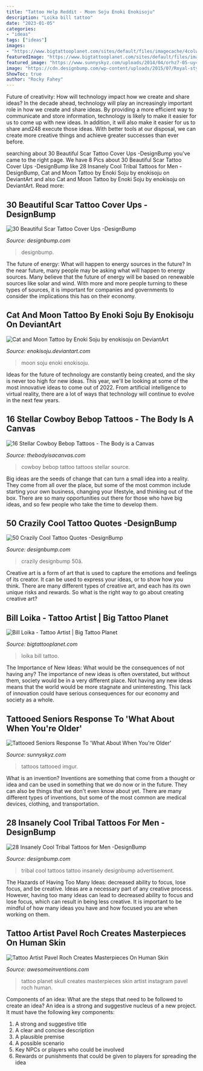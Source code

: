 ```yaml
---
title: "Tattoo Help Reddit - Moon Soju Enoki Enokisoju"
description: "Loika bill tattoo"
date: "2023-01-05"
categories:
- "ideas"
tags: ["ideas"]
images:
- "https://www.bigtattooplanet.com/sites/default/files/imagecache/4colwidth/attached/Bill_Loika.jpg"
featuredImage: "https://www.bigtattooplanet.com/sites/default/files/imagecache/4colwidth/attached/Bill_Loika.jpg"
featured_image: "https://www.sunnyskyz.com/uploads/2014/04/orhz7-05-uy4ws7n.jpg"
image: "https://cdn.designbump.com/wp-content/uploads/2015/07/Royal-style-couple-tattoo-quotes.jpg"
ShowToc: true
author: "Rocky Fahey"
---
```



Future of creativity: How will technology impact how we create and share ideas?
In the decade ahead, technology will play an increasingly important role in how we create and share ideas. By providing a more efficient way to communicate and store information, technology is likely to make it easier for us to come up with new ideas. In addition, it will also make it easier for us to share and248
execute those ideas. With better tools at our disposal, we can create more creative things and achieve greater successes than ever before.

	

		
searching about 30 Beautiful Scar Tattoo Cover Ups -DesignBump you've came to the right page. We have 8 Pics about 30 Beautiful Scar Tattoo Cover Ups -DesignBump like 28 Insanely Cool Tribal Tattoos for Men -DesignBump, Cat and Moon Tattoo by Enoki Soju by enokisoju on DeviantArt and also Cat and Moon Tattoo by Enoki Soju by enokisoju on DeviantArt. Read more:
		
    
## 30 Beautiful Scar Tattoo Cover Ups -DesignBump

<img loading=lazy src="https://cdn.designbump.com/wp-content/uploads/2015/11/scar-tattoo07.jpg" onerror="this.onerror=null;this.src='https://tse3.mm.bing.net/th?id=OIP.2oLTTQlqPmpPmGAuI6wUXgHaJE&amp;pid=15.1';" alt="30 Beautiful Scar Tattoo Cover Ups -DesignBump">

_Source: designbump.com_

>designbump. 

	

The future of energy: What will happen to energy sources in the future?
In the near future, many people may be asking what will happen to energy sources. Many believe that the future of energy will be based on renewable sources like solar and wind. With more and more people turning to these types of sources, it is important for companies and governments to consider the implications this has on their economy.

    
## Cat And Moon Tattoo By Enoki Soju By Enokisoju On DeviantArt

<img loading=lazy src="https://img00.deviantart.net/8b0a/i/2015/103/5/4/cat_and_moon_tattoo_by_enoki_soju_by_enokisoju-d8lf9q1.jpg" onerror="this.onerror=null;this.src='https://tse2.mm.bing.net/th?id=OIP.-NLDUr2C3CNRzIKml3iZSwHaJ3&amp;pid=15.1';" alt="Cat and Moon Tattoo by Enoki Soju by enokisoju on DeviantArt">

_Source: enokisoju.deviantart.com_

>moon soju enoki enokisoju. 

	

Ideas for the future of technology are constantly being created, and the sky is never too high for new ideas. This year, we'll be looking at some of the most innovative ideas to come out of 2022. From artificial intelligence to virtual reality, there are a lot of ways that technology will continue to evolve in the next few years.

    
## 16 Stellar Cowboy Bebop Tattoos - The Body Is A Canvas

<img loading=lazy src="https://thebodyisacanvas.com/wp-content/uploads/2019/02/Cowboy-Bebop-tattoo-15.jpg" onerror="this.onerror=null;this.src='https://tse1.mm.bing.net/th?id=OIP.dfyAITCZnCZ18UhtqpkqFAHaHW&amp;pid=15.1';" alt="16 Stellar Cowboy Bebop Tattoos - The Body is a Canvas">

_Source: thebodyisacanvas.com_

>cowboy bebop tattoo tattoos stellar source. 

	

Big ideas are the seeds of change that can turn a small idea into a reality. They come from all over the place, but some of the most common include starting your own business, changing your lifestyle, and thinking out of the box. There are so many opportunities out there for those who have big ideas, and so few people who take the time to develop them.

    
## 50 Crazily Cool Tattoo Quotes -DesignBump

<img loading=lazy src="https://cdn.designbump.com/wp-content/uploads/2015/07/Royal-style-couple-tattoo-quotes.jpg" onerror="this.onerror=null;this.src='https://tse3.mm.bing.net/th?id=OIP.NnSBdUOdJAOMhOiD-WyClgHaLH&amp;pid=15.1';" alt="50 Crazily Cool Tattoo Quotes -DesignBump">

_Source: designbump.com_

>crazily designbump 50â. 

	

Creative art is a form of art that is used to capture the emotions and feelings of its creator. It can be used to express your ideas, or to show how you think. There are many different types of creative art, and each has its own unique risks and rewards. So what is the right way to go about creating creative art?

    
## Bill Loika - Tattoo Artist | Big Tattoo Planet

<img loading=lazy src="https://www.bigtattooplanet.com/sites/default/files/imagecache/4colwidth/attached/Bill_Loika.jpg" onerror="this.onerror=null;this.src='https://tse2.mm.bing.net/th?id=OIP.aMdFr7IUAV5KoQrgRszFTQAAAA&amp;pid=15.1';" alt="Bill Loika - Tattoo Artist | Big Tattoo Planet">

_Source: bigtattooplanet.com_

>loika bill tattoo. 

	

The Importance of New Ideas: What would be the consequences of not having any?
The importance of new ideas is often overstated, but without them, society would be in a very different place. Not having any new ideas means that the world would be more stagnate and uninteresting. This lack of innovation could have serious consequences for our economy and society as a whole.

    
## Tattooed Seniors Response To &#039;What About When You&#039;re Older&#039;

<img loading=lazy src="https://www.sunnyskyz.com/uploads/2014/04/orhz7-05-uy4ws7n.jpg" onerror="this.onerror=null;this.src='https://tse2.mm.bing.net/th?id=OIP.I33SkqC291mudFa4LbsQCQHaJ0&amp;pid=15.1';" alt="Tattooed Seniors Response To &#039;What About When You&#039;re Older&#039;">

_Source: sunnyskyz.com_

>tattoos tattooed imgur. 

	

What is an invention?
Inventions are something that come from a thought or idea and can be used in something that we do now or in the future. They can also be things that we don't even know about yet. There are many different types of inventions, but some of the most common are medical devices, clothing, and transportation.

    
## 28 Insanely Cool Tribal Tattoos For Men -DesignBump

<img loading=lazy src="https://designbump.com/wp-content/uploads/2015/07/tribal-tattoo-design-img36.jpg" onerror="this.onerror=null;this.src='https://tse1.mm.bing.net/th?id=OIP.4AE-e4EwY53FtTSmIZJTGAHaF0&amp;pid=15.1';" alt="28 Insanely Cool Tribal Tattoos for Men -DesignBump">

_Source: designbump.com_

>tribal cool tattoos tattoo insanely designbump advertisement. 

	

The Hazards of Having Too Many Ideas: decreased ability to focus, lose focus, and be creative.
Ideas are a necessary part of any creative process. However, having too many ideas can lead to decreased ability to focus and lose focus, which can result in being less creative. It is important to be mindful of how many ideas you have and how focused you are when working on them.

    
## Tattoo Artist Pavel Roch Creates Masterpieces On Human Skin

<img loading=lazy src="http://www.awesomeinventions.com/wp-content/uploads/2015/04/skull-planet-tattoo.jpg" onerror="this.onerror=null;this.src='https://tse2.mm.bing.net/th?id=OIP.c_gosa4f6idMSnIEx2l8_gHaKd&amp;pid=15.1';" alt="Tattoo Artist Pavel Roch Creates Masterpieces On Human Skin">

_Source: awesomeinventions.com_

>tattoo planet skull creates masterpieces skin artist instagram pavel roch human. 

	

Components of an idea: What are the steps that need to be followed to create an idea?
An idea is a strong and suggestive nucleus of a new project. It must have the following key components:
1. A strong and suggestive title 
2. A clear and concise description 
3. A plausible premise 
4. A possible scenario 
5. Key NPCs or players who could be involved 
6. Rewards or punishments that could be given to players for spreading the idea 


